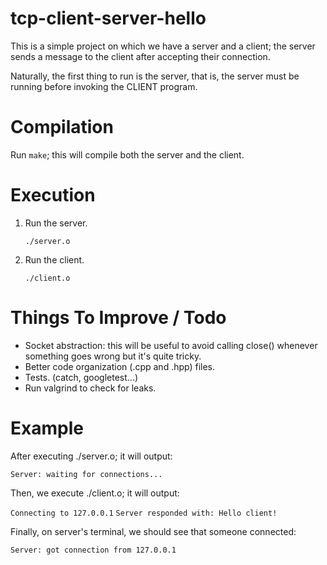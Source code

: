 # tcp-client-server-hello

This is a simple project on which we have a server and a client; the server sends a message to the client after accepting their connection.

Naturally, the first thing to run is the server, that is, the server must be running before invoking the CLIENT program.

# Compilation

Run `make`; this will compile both the server and the client.

# Execution

1. Run the server.

    `./server.o`

2. Run the client.

    `./client.o`

# Things To Improve / Todo

+ Socket abstraction: this will be useful to avoid calling close() whenever something goes wrong but it's quite tricky.
+ Better code organization (.cpp and .hpp) files.
+ Tests. (catch, googletest...)
+ Run valgrind to check for leaks.

# Example

After executing ./server.o; it will output:

`Server: waiting for connections...`

Then, we execute ./client.o; it will output:

`Connecting to 127.0.0.1`
`Server responded with: Hello client!`

Finally, on server's terminal, we should see that someone connected:

`Server: got connection from 127.0.0.1`